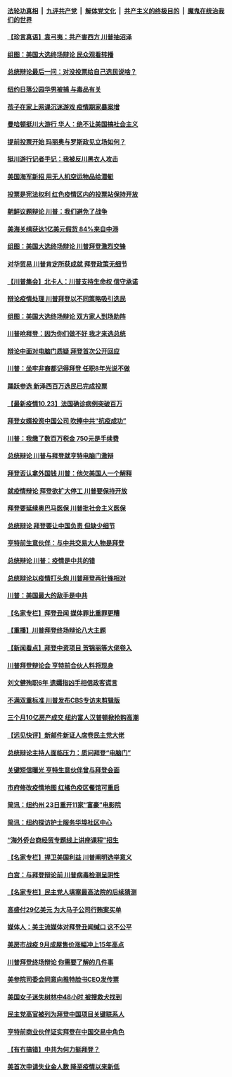 

####  [法轮功真相](../../../../basic/blob/master/README.md?t=10231931) &nbsp;|&nbsp; [九评共产党](../../../../9ping.md/blob/master/README.md?t=10231931) &nbsp;|&nbsp; [解体党文化](../../../../jtdwh.md/blob/master/README.md?t=10231931)  &nbsp;|&nbsp; [共产主义的终极目的](../../../../gczydzjmd.md/blob/master/README.md?t=10231931) &nbsp;|&nbsp; [魔鬼在统治我们的世界](../../../../mgztzwmdsj.md/blob/master/README.md?t=10231931) 

#### [【珍言真语】袁弓夷：共产害西方 川普抽沼泽](../pages/nsc412/n12495476.md?t=10231931) 

#### [组图：美国大选终场辩论 民众观看转播](../pages/nsc412/n12496327.md?t=10231931) 

#### [总统辩论最后一问：对没投票给自己选民说啥？](../pages/nsc412/n12496337.md?t=10231931) 

#### [纽约日落公园华男被捕  与毒品有关](../pages/nsc412/n12496024.md?t=10231931) 

#### [孩子在家上网课沉迷游戏  疫情期家暴案增](../pages/nsc412/n12495839.md?t=10231931) 

#### [曼哈顿挺川大游行 华人：绝不让美国搞社会主义](../pages/nsc412/n12495020.md?t=10231931) 

#### [提前投票开始 玛丽奥与罗斯政见立场如何？](../pages/nsc412/n12495992.md?t=10231931) 

#### [挺川游行记者手记：我被反川黑衣人攻击](../pages/nsc412/n12495980.md?t=10231931) 

#### [美国海军新招 用无人机空运物品给潜艇](../pages/nsc412/n12496288.md?t=10231931) 

#### [投票是宪法权利 红色疫情区内的投票站保持开放](../pages/nsc412/n12495843.md?t=10231931) 

#### [朝鲜议题辩论 川普：我们避免了战争](../pages/nsc412/n12496087.md?t=10231931) 

#### [美海关缉获达1亿美元假货 84%来自中港](../pages/nsc412/n12495384.md?t=10231931) 

#### [组图：美国大选终场辩论 川普拜登激烈交锋](../pages/nsc412/n12495864.md?t=10231931) 

#### [对华贸易 川普肯定所获成就 拜登政策无细节](../pages/nsc412/n12496054.md?t=10231931) 

#### [【川普集会】北卡人：川普支持生命权 信守承诺](../pages/nsc412/n12495933.md?t=10231931) 

#### [辩论疫情处理 川普拜登以不同策略吸引选民](../pages/nsc412/n12495854.md?t=10231931) 

#### [组图：美国大选终场辩论 双方家人到场助阵](../pages/nsc412/n12495800.md?t=10231931) 

#### [川普呛拜登：因为你们做不好 我才来选总统](../pages/nsc412/n12495426.md?t=10231931) 

#### [辩论中面对电脑门质疑 拜登首次公开回应](../pages/nsc412/n12495787.md?t=10231931) 

#### [川普：坐牢非裔都记得拜登 任职8年光说不做](../pages/nsc412/n12495434.md?t=10231931) 

#### [踊跃参选 新泽西百万选民已完成投票](../pages/nsc412/n12495953.md?t=10231931) 

#### [【最新疫情10.23】法国确诊病例突破百万](../pages/nsc412/n12495030.md?t=10231931) 

#### [拜登女婿投资中国公司 吹捧中共“抗疫成功”](../pages/nsc412/n12495923.md?t=10231931) 

#### [川普：我缴了数百万税金 750元是手续费](../pages/nsc412/n12495735.md?t=10231931) 

#### [总统辩论 川普与拜登就亨特电脑门激辩](../pages/nsc412/n12495403.md?t=10231931) 

#### [拜登否认拿外国钱 川普：他欠美国人一个解释](../pages/nsc412/n12495469.md?t=10231931) 

#### [就疫情辩论 拜登欲扩大停工 川普要保持开放](../pages/nsc412/n12495664.md?t=10231931) 

#### [拜登要延续奥巴马医保 川普批社会主义医保](../pages/nsc412/n12495420.md?t=10231931) 

#### [总统辩论 拜登要让中国负责 但缺少细节](../pages/nsc412/n12495411.md?t=10231931) 

#### [亨特前生意伙伴：与中共交易大人物是拜登](../pages/nsc412/n12495284.md?t=10231931) 

#### [总统辩论 川普：疫情是中共的错](../pages/nsc412/n12495394.md?t=10231931) 

#### [总统辩论以疫情打头炮 川普拜登再针锋相对](../pages/nsc412/n12495388.md?t=10231931) 

#### [川普：美国最大的敌手是中共](../pages/nsc412/n12495501.md?t=10231931) 

#### [【名家专栏】拜登丑闻 媒体罪比重罪更糟](../pages/nsc412/n12494244.md?t=10231931) 

#### [【重播】川普拜登终场辩论八大主题](../pages/nsc412/n12476064.md?t=10231931) 

#### [【新闻看点】拜登中资项目 贺锦丽等大佬卷入](../pages/nsc412/n12495271.md?t=10231931) 

#### [川普拜登辩论会 亨特前合伙人料将现身](../pages/nsc412/n12495297.md?t=10231931) 

#### [刘文健殉职6年 遗孀指凶手相信政客谎言](../pages/nsc412/n12495233.md?t=10231931) 

#### [不满双重标准 川普发布CBS专访未剪辑版](../pages/nsc412/n12494752.md?t=10231931) 

#### [三个月10亿房产成交 纽约富人汉普顿掀抢购高潮](../pages/nsc412/n12495018.md?t=10231931) 

#### [【远见快评】新邮件新证人席卷民主党大佬](../pages/nsc412/n12495130.md?t=10231931) 

#### [总统辩论主持人面临压力：质问拜登“电脑门”](../pages/nsc412/n12495159.md?t=10231931) 

#### [关键短信曝光 亨特生意伙伴曾与拜登会面](../pages/nsc412/n12495043.md?t=10231931) 

#### [市府修改疫情地图 红橘色疫区餐馆可重启](../pages/nsc412/n12495060.md?t=10231931) 

#### [简讯：纽约州 23日重开11家“富豪”电影院](../pages/nsc412/n12495138.md?t=10231931) 

#### [简讯：纽约探访护士服务华埠社区中心](../pages/nsc412/n12495062.md?t=10231931) 

#### [“海外侨台商经贸专题线上讲座课程”招生](../pages/nsc412/n12495064.md?t=10231931) 

#### [【名家专栏】捍卫美国利益 川普阐明选举意义](../pages/nsc412/n12491616.md?t=10231931) 

#### [白宫：与拜登辩论前 川普病毒检测呈阴性](../pages/nsc412/n12495034.md?t=10231931) 

#### [【名家专栏】民主党人填塞最高法院的后续猜测](../pages/nsc412/n12494196.md?t=10231931) 

#### [高盛付29亿美元 为大马子公司行贿案买单](../pages/nsc412/n12494810.md?t=10231931) 

#### [媒体人：美主流媒体对拜登丑闻缄口 这不公平](../pages/nsc412/n12494966.md?t=10231931) 

#### [美房市战疫 9月成屋售价涨幅冲上15年高点](../pages/nsc412/n12494622.md?t=10231931) 

#### [川普拜登终场辩论 你需要了解的几件事](../pages/nsc412/n12494694.md?t=10231931) 

#### [美参院司委会同意向推特脸书CEO发传票](../pages/nsc412/n12494730.md?t=10231931) 

#### [美国女子迷失树林中48小时 被搜救犬找到](../pages/nsc412/n12493850.md?t=10231931) 

#### [民主党高官被列为拜登中国项目关键联系人](../pages/nsc412/n12494728.md?t=10231931) 

#### [亨特前商业伙伴证实拜登在中国交易中角色](../pages/nsc412/n12494740.md?t=10231931) 

#### [【有冇搞错】中共为何力挺拜登？](../pages/nsc412/n12494715.md?t=10231931) 

#### [美首次申请失业金人数 降至疫情以来新低](../pages/nsc412/n12494345.md?t=10231931) 

